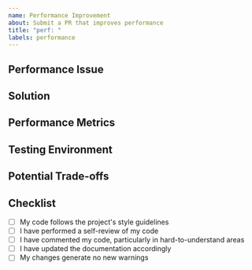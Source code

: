 ```yaml
---
name: Performance Improvement
about: Submit a PR that improves performance
title: "perf: "
labels: performance
---
```


## Performance Issue
<!-- Describe the performance issue addressed -->

## Solution
<!-- Explain how your changes improve performance -->

## Performance Metrics
<!-- Provide before and after performance measurements -->

## Testing Environment
<!-- Describe the environment where performance was tested -->

## Potential Trade-offs
<!-- Note any potential trade-offs this optimization introduces -->

## Checklist

- [ ] My code follows the project's style guidelines
- [ ] I have performed a self-review of my code
- [ ] I have commented my code, particularly in hard-to-understand areas
- [ ] I have updated the documentation accordingly
- [ ] My changes generate no new warnings
